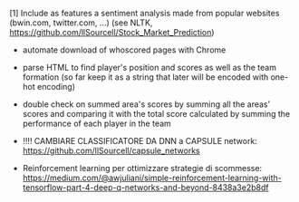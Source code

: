 [1] Include as features a sentiment analysis made from popular websites (bwin.com, twitter.com, ...) (see NLTK, https://github.com/llSourcell/Stock_Market_Prediction)


- automate download of whoscored pages with Chrome
- parse HTML to find player's position and scores as well as the team formation (so far keep it as a string that later will be encoded with one-hot encoding)
- double check on summed area's scores by summing all the areas' scores and comparing it with the total score calculated by summing the performance of each player in the team


- !!!! CAMBIARE CLASSIFICATORE DA DNN a CAPSULE network: https://github.com/llSourcell/capsule_networks
- Reinforcement learning per ottimizzare strategie di scommesse: https://medium.com/@awjuliani/simple-reinforcement-learning-with-tensorflow-part-4-deep-q-networks-and-beyond-8438a3e2b8df